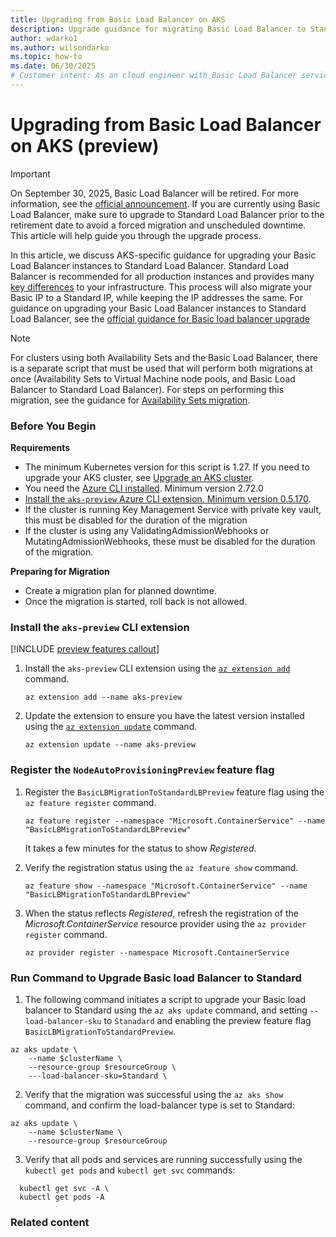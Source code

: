 ```yaml
---
title: Upgrading from Basic Load Balancer on AKS
description: Upgrade guidance for migrating Basic Load Balancer to Standard Load Balancer on AKS.
author: wdarko1
ms.author: wilsondarko
ms.topic: how-to
ms.date: 06/30/2025
# Customer intent: As an cloud engineer with Basic Load Balancer services, I need guidance and direction on migrating my workloads off Basic to Standard SKUs
---
```


# Upgrading from Basic Load Balancer on AKS (preview)

>[!Important]
>On September 30, 2025, Basic Load Balancer will be retired. For more information, see the [official announcement](https://azure.microsoft.com/updates/azure-basic-load-balancer-will-be-retired-on-30-september-2025-upgrade-to-standard-load-balancer/). If you are currently using Basic Load Balancer, make sure to upgrade to Standard Load Balancer prior to the retirement date to avoid a forced migration and unscheduled downtime. This article will help guide you through the upgrade process. 

In this article, we discuss AKS-specific guidance for upgrading your Basic Load Balancer instances to Standard Load Balancer. Standard Load Balancer is recommended for all production instances and provides many [key differences](/azure/load-balancer/load-balancer-basic-upgrade-guidance#basic-load-balancer-sku-vs-standard-load-balancer-sku) to your infrastructure.
This process will also migrate your Basic IP to a Standard IP, while keeping the IP addresses the same. For guidance on upgrading your Basic Load Balancer instances to Standard Load Balancer, see the [official guidance for Basic load balancer upgrade][load-balancer-upgrade-guidance]

>[!Note]
>For clusters using both Availability Sets and the Basic Load Balancer, there is a separate script that must be used that will perform both migrations at once (Availability Sets to Virtual Machine node pools, and Basic Load Balancer to Standard Load Balancer). For steps on performing this migration, see the guidance for [Availability Sets migration][availability-sets].

### Before You Begin

**Requirements**
- The minimum Kubernetes version for this script is 1.27. If you need to upgrade your AKS cluster, see [Upgrade an AKS cluster](./upgrade-aks-cluster.md#upgrade-an-aks-cluster).
- You need the [Azure CLI installed](/cli/azure/install-azure-cli). Minimum version 2.72.0
- [Install the `aks-preview` Azure CLI extension.  Minimum version 0.5.170](#install-the-aks-preview-cli-extension).
- If the cluster is running Key Management Service with private key vault, this must be disabled for the duration of the migration
- If the cluster is using any ValidatingAdmissionWebhooks or MutatingAdmissionWebhooks, these must be disabled for the duration of the migration.

**Preparing for Migration**
- Create a migration plan for planned downtime.
- Once the migration is started, roll back is not allowed.

### Install the `aks-preview` CLI extension

[!INCLUDE [preview features callout](~/reusable-content/ce-skilling/azure/includes/aks/includes/preview/preview-callout.md)]

1. Install the `aks-preview` CLI extension using the [`az extension add`][az-extension-add] command.

    ```azurecli-interactive
    az extension add --name aks-preview
    ```

2. Update the extension to ensure you have the latest version installed using the [`az extension update`][az-extension-update] command.

    ```azurecli-interactive
    az extension update --name aks-preview
    ```


### Register the `NodeAutoProvisioningPreview` feature flag

1. Register the `BasicLBMigrationToStandardLBPreview` feature flag using the `az feature register` command.

    ```azurecli-interactive
    az feature register --namespace "Microsoft.ContainerService" --name "BasicLBMigrationToStandardLBPreview"
    ```

    It takes a few minutes for the status to show *Registered*.

2. Verify the registration status using the `az feature show` command.

    ```azurecli-interactive
    az feature show --namespace "Microsoft.ContainerService" --name "BasicLBMigrationToStandardLBPreview"
    ```

3. When the status reflects *Registered*, refresh the registration of the *Microsoft.ContainerService* resource provider using the `az provider register` command.

    ```azurecli-interactive
    az provider register --namespace Microsoft.ContainerService
    ```

### Run Command to Upgrade Basic load Balancer to Standard

1. The following command initiates a script to upgrade your Basic load balancer to Standard using the `az aks update` command, and setting `--load-balancer-sku` to `Stanadard` and enabling the preview feature flag `BasicLBMigrationToStandardPreview`.

```azurecli-interactive
az aks update \
    --name $clusterName \
    --resource-group $resourceGroup \
    ---load-balancer-sku=Standard \
```

2. Verify that the migration was successful using the `az aks show` command, and confirm the load-balancer type is set to Standard:
```azurecli-interactive
az aks update \
    --name $clusterName \
    --resource-group $resourceGroup
```

3. Verify that all pods and services are running successfully using the `kubectl get pods` and `kubectl get svc` commands:
```azurecli-interactive
  kubectl get svc -A \
  kubectl get pods -A
```
   

### Related content

<!-- LINKS - internal -->

[az-aks-create]: /cli/azure/aks#az_aks_create
[az-aks-update]: /cli/azure/aks#az_aks_update
[install-azure-cli]: /cli/azure/install-azure-cli
[az-extension-add]: /cli/azure/extension#az-extension-add
[az-extension-update]: /cli/azure/extension#az-extension-update
[load-balancer-upgrade-guidance]: /azure/load-balancer/load-balancer-basic-upgrade-guidance
[load-balancer-basic-vs-standard]: azure/load-balancer/load-balancer-basic-upgrade-guidance#basic-load-balancer-sku-vs-standard-load-balancer-sku
[availability-sets]: availability-sets-on-aks.md
[More information on Virtual Machine node pools]: virtual-machines-node-pools.md
